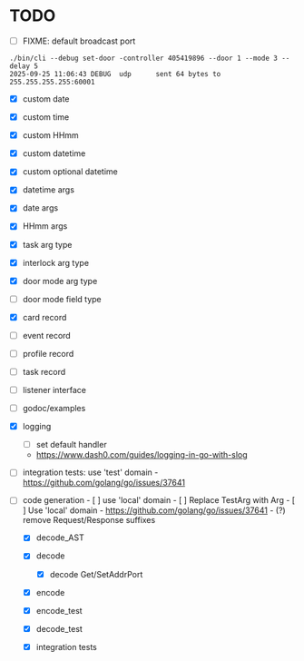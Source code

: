 # TODO

- [ ] FIXME: default broadcast port
```
./bin/cli --debug set-door -controller 405419896 --door 1 --mode 3 --delay 5
2025-09-25 11:06:43 DEBUG  udp      sent 64 bytes to 255.255.255.255:60001
```

- [x] custom date
- [x] custom time
- [x] custom HHmm
- [x] custom datetime
- [x] custom optional datetime
- [x] datetime args
- [x] date args
- [x] HHmm args
- [x] task arg type
- [x] interlock arg type
- [x] door mode arg type
- [ ] door mode field type
- [x] card record
- [ ] event record
- [ ] profile record
- [ ] task record
- [ ] listener interface
- [ ] godoc/examples
- [x] logging
    - [ ] set default handler
    - https://www.dash0.com/guides/logging-in-go-with-slog

- [ ] integration tests: use 'test' domain
         - https://github.com/golang/go/issues/37641

- [ ] code generation
      - [ ] use 'local' domain
      - [ ] Replace TestArg with Arg
      - [ ] Use 'local' domain
         - https://github.com/golang/go/issues/37641
      - (?) remove Request/Response suffixes

   - [x] decode_AST
   - [x] decode
       - [x] decode Get/SetAddrPort

   - [x] encode
   - [x] encode_test
   - [x] decode_test
   - [x] integration tests

